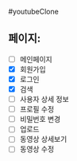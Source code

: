 #youtubeClone

## 페이지:

- [ ] 메인페이지
- [x] 회원가입
- [x] 로그인
- [x] 검색
- [ ] 사용자 상세 정보
- [ ] 프로필 수정
- [ ] 비밀번호 변경
- [ ] 업로드
- [ ] 동영상 상세보기
- [ ] 동영상 수정